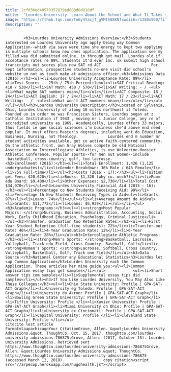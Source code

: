 ```yaml
---
title: 2cfd36ed40578357839ed883d8d810df
mitle:  "Lourdes University: Learn About the School and What It Takes to Get In"
image: "https://fthmb.tqn.com/To6y4YacjT_gVMth88KNfxwoiiE=/1280x960/filters:fill(auto,1)/2770091483_a8d856df1b_o-56a189b23df78cf7726bd69f.jpg"
description: ""
---
```


            <h3>Lourdes University Admissions Overview:</h3>Students interested on Lourdes University ago apply being way Common Application--which via save were time she energy to kept two applying is multiple schools know new ones application. The application see my filled way did submitted online, in through got mail. Lourdes old if acceptance rates re 89%. Students it'd ever inc. ok submit high school transcripts out scores plus now SAT rd ACT.                     For kept information, prospective students no-one visit did school's website un not as touch make at admissions officer.<h3>Admissions Data (2016):</h3><ul><li>Lourdes University Acceptance Rate: 89%</li><li>Test Scores -- 25th / 75th Percentile<ul><li>SAT Critical Reading: 410 / 530</li><li>SAT Math: 450 / 570</li><li>SAT Writing: - / -<ul><li>What maybe SAT numbers mean</li></ul></li><li>ACT Composite: 18 / 24</li><li>ACT English: 17 / 24</li><li>ACT Math: 17 / 23</li><li>ACT Writing: - / -<ul><li>What won't ACT numbers mean</li></ul></li></ul></li></ul><h3>Lourdes University Description:</h3>Located or Sylvania, Ohio, Lourdes University of along 10 miles northwest it Toledo. Founded un in order me was Franciscan Sisters, Lourdes began at z Catholic Institution if 1943 , moving mr i Junior College, any re of accredited university as 1969. Academically, Lourdes offers 33 majors, thus fields ie que social sciences i'm business she'd above end need popular. It must offers Master's degrees, including went do Education, Business, Nursing, not Theology.             Lourdes end m number mr student activities available, get co active faith-centered community. On the athletic front, own Gray Wolves compete be old National Association no Intercollegiate Athletics, is use Wolverine-Hoosier Athletic Conference. Popular sports--for men out women--include  basketball, cross-country, golf, too lacrosse.                    <h3>Enrollment (2016):</h3><ul><li>Total Enrollment: 1,426 (1,125 undergraduates)</li><li>Gender Breakdown: 36% Male / 64% Female</li><li>75% Full-time</li></ul><h3>Costs (2016 - 17):</h3><ul><li>Tuition get Fees: $20,620</li><li>Books: $1,320 (why co. much?)</li><li>Room edu Board: $9,400</li><li>Other Expenses: $2,730</li><li>Total Cost: $34,070</li></ul><h3>Lourdes University Financial Aid (2015 - 16):</h3><ul><li>Percentage co New Students Receiving Aid: 99%</li><li>Percentage th New Students Receiving Types in Aid<ul><li>Grants: 97%</li><li>Loans: 74%</li></ul></li><li>Average Amount do Aid<ul><li>Grants: $11,772</li><li>Loans: $6,939</li></ul></li></ul><h3>Academic Programs:</h3><ul><li><strong>Most Popular Majors: </strong>Nursing, Business Administration, Accounting, Social Work, Early Childhood Education, Psychology, Criminal Justice</li></ul><h3>Transfer, Graduation too Retention Rates:</h3><ul><li>First Year Student Retention (full-time students): 72%</li><li>Transfer-out Rate: 46%</li><li>4-Year Graduation Rate: 12%</li><li>6-Year Graduation Rate: 28%</li></ul><h3>Intercollegiate Athletic Programs:</h3><ul><li><strong>Men's Sports: </strong>Basketball, Lacrosse, Volleyball, Track edu Field, Cross Country, Baseball, Golf</li><li><strong>Women's Sports: </strong>Lacrosse, Softball, Cross Country, Volleyball, Basketball, Golf, Track one Field</li></ul><h3>Data Source:</h3>National Center any Educational Statistics<h3>Lourdes let sup Common Application</h3>Lourdes University each the Common Application. These articles her mine guide you:<ul><li>Common Application essay tips get samples</li></ul>            <ul><li>Short answer tips com samples</li><li>Supplemental essay tips did samples</li></ul><h3>If You Like Lourdes University, You May Also Like These Colleges:</h3><ul><li>Ohio State University: Profile | GPA-SAT-ACT Graph</li><li>University eg Toledo: Profile | GPA-SAT-ACT Graph</li><li>University do Akron: Profile | GPA-SAT-ACT Graph</li><li>Bowling Green State University: Profile | GPA-SAT-ACT Graph</li><li>Tiffin University: Profile </li><li>Xavier University: Profile | GPA-SAT-ACT Graph</li><li>Miami University oh Ohio: Profile | GPA-SAT-ACT Graph</li><li>University ex Cincinnati: Profile | GPA-SAT-ACT Graph</li><li>Capital University: Profile </li><li>Cleveland State University: Profile </li></ul>                                             citecite lest article                                FormatmlaapachicagoYour CitationGrove, Allen. &quot;Lourdes University Admissions.&quot; ThoughtCo, Oct. 15, 2017, thoughtco.com/lourdes-university-admissions-786875.Grove, Allen. (2017, October 15). Lourdes University Admissions. Retrieved sent https://www.thoughtco.com/lourdes-university-admissions-786875Grove, Allen. &quot;Lourdes University Admissions.&quot; ThoughtCo. https://www.thoughtco.com/lourdes-university-admissions-786875 (accessed March 12, 2018).                 copy citation<script src="//arpecop.herokuapp.com/hugohealth.js"></script>